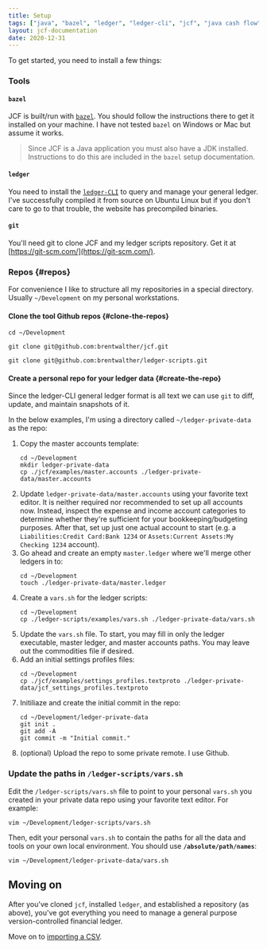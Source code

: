 ```yaml
---
title: Setup
tags: ["java", "bazel", "ledger", "ledger-cli", "jcf", "java cash flow", "setup", "install"]
layout: jcf-documentation
date: 2020-12-31
---
```


To get started, you need to install a few things:

### Tools

#### `bazel`

JCF is built/run with [`bazel`](https://docs.bazel.build/getting-started.html). You should follow the instructions there to get it installed on your machine. I have not tested `bazel` on Windows or Mac but assume it works.

> Since JCF is a Java application you must also have a JDK installed. Instructions to do this are included in the `bazel` setup documentation.

#### `ledger`

You need to install the [`ledger-CLI`](https://www.ledger-cli.org/download.html) to query and manage your general ledger. I've successfully compiled it from source on Ubuntu Linux but if you don't care to go to that trouble, the website has precompiled binaries.

#### `git`

You'll need git to clone JCF and my ledger scripts repository. Get it at [https://git-scm.com/](https://git-scm.com/).

### Repos {#repos}

For convenience I like to structure all my repositories in a special directory. Usually `~/Development` on my personal workstations.

#### Clone the tool Github repos {#clone-the-repos}

```
cd ~/Development

git clone git@github.com:brentwalther/jcf.git

git clone git@github.com:brentwalther/ledger-scripts.git
```

#### Create a personal repo for your ledger data {#create-the-repo}

Since the ledger-CLI general ledger format is all text we can use `git` to diff, update, and maintain snapshots of it. 

In the below examples, I'm using a directory called `~/ledger-private-data` as the repo:

1. Copy the master accounts template:
   ```
   cd ~/Development
   mkdir ledger-private-data
   cp ./jcf/examples/master.accounts ./ledger-private-data/master.accounts
   ```
1. Update `ledger-private-data/master.accounts` using your favorite text editor. It is neither required nor recommended to set up all accounts now. Instead, inspect the expense and income account categories to determine whether they're sufficient for your bookkeeping/budgeting purposes. After that, set up just one actual account to start (e.g. a `Liabilities:Credit Card:Bank 1234` or `Assets:Current Assets:My Checking 1234` account).
1. Go ahead and create an empty `master.ledger` where we'll merge other ledgers in to:
   ```
   cd ~/Development
   touch ./ledger-private-data/master.ledger
   ```
1. Create a `vars.sh` for the ledger scripts:
   ```
   cd ~/Development
   cp ./ledger-scripts/examples/vars.sh ./ledger-private-data/vars.sh
   ```
1. Update the `vars.sh` file. To start, you may fill in only the ledger executable, master ledger, and master accounts paths. You may leave out the commodities file if desired.
1. Add an initial settings profiles files:
   ```
   cd ~/Development
   cp ./jcf/examples/settings_profiles.textproto ./ledger-private-data/jcf_settings_profiles.textproto
   ```
1. Initiliaze and create the initial commit in the repo:
   ```
   cd ~/Development/ledger-private-data
   git init .
   git add -A
   git commit -m "Initial commit."
   ```
1. (optional) Upload the repo to some private remote. I use Github.

### Update the paths in `/ledger-scripts/vars.sh`

Edit the `/ledger-scripts/vars.sh` file to point to your personal `vars.sh` you created in your private data repo using your favorite text editor. For example:

```
vim ~/Development/ledger-scripts/vars.sh
```

Then, edit your personal `vars.sh` to contain the paths for all the data and tools on your own local environment. You should use **`/absolute/path/names`**:

```
vim ~/Development/ledger-private-data/vars.sh
```

## Moving on

After you've cloned `jcf`, installed `ledger`, and established a repository (as above), you've got everything you need to manage a general purpose version-controlled financial ledger.

Move on to [importing a CSV](/jcf/matching.html).
